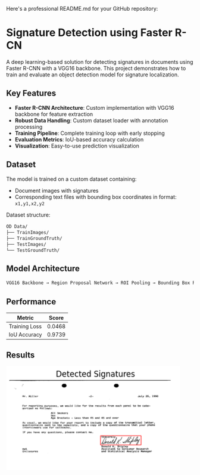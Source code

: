 Here's a professional README.md for your GitHub repository:
# Signature Detection using Faster R-CN

A deep learning-based solution for detecting signatures in documents using Faster R-CNN with a VGG16 backbone. This project demonstrates how to train and evaluate an object detection model for signature localization.

## Key Features
- **Faster R-CNN Architecture**: Custom implementation with VGG16 backbone for feature extraction
- **Robust Data Handling**: Custom dataset loader with annotation processing
- **Training Pipeline**: Complete training loop with early stopping
- **Evaluation Metrics**: IoU-based accuracy calculation
- **Visualization**: Easy-to-use prediction visualization

## Dataset
The model is trained on a custom dataset containing:
- Document images with signatures
- Corresponding text files with bounding box coordinates in format: `x1,y1,x2,y2`

Dataset structure:
```
OD Data/
├── TrainImages/
├── TrainGroundTruth/
├── TestImages/
└── TestGroundTruth/
```

## Model Architecture
```python
VGG16 Backbone → Region Proposal Network → ROI Pooling → Bounding Box Regression & Classification
```

## Performance
| Metric          | Score  |
|-----------------|--------|
| Training Loss   | 0.0468 |
| IoU Accuracy    | 0.9739 |


## Results
![Detection Example](Output_Example.png)
